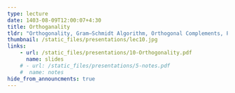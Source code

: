 ```yaml
---
type: lecture
date: 1403-08-09T12:00:07+4:30
title: Orthoganality
tldr: "Orthogonality, Gram–Schmidt Algorithm, Orthogonal Complements, Projection"
thumbnail: /static_files/presentations/lec10.jpg
links: 
    - url: /static_files/presentations/10-Orthogonality.pdf
      name: slides
    # - url: /static_files/presentations/5-notes.pdf
    #  name: notes  
hide_from_announcments: true
---
```


